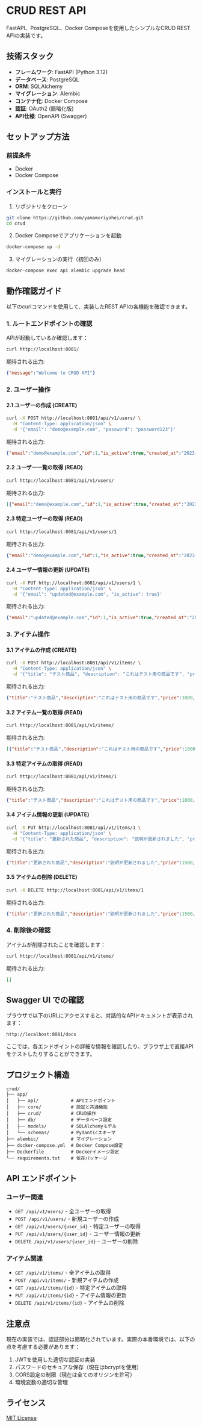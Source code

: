 # CRUD REST API

FastAPI、PostgreSQL、Docker Composeを使用したシンプルなCRUD REST APIの実装です。

## 技術スタック

- **フレームワーク**: FastAPI (Python 3.12)
- **データベース**: PostgreSQL
- **ORM**: SQLAlchemy
- **マイグレーション**: Alembic
- **コンテナ化**: Docker Compose
- **認証**: OAuth2 (簡略化版)
- **API仕様**: OpenAPI (Swagger)

## セットアップ方法

### 前提条件

- Docker
- Docker Compose

### インストールと実行

1. リポジトリをクローン
```bash
git clone https://github.com/yamamoriyohei/crud.git
cd crud
```

2. Docker Composeでアプリケーションを起動
```bash
docker-compose up -d
```

3. マイグレーションの実行（初回のみ）
```bash
docker-compose exec api alembic upgrade head
```

## 動作確認ガイド

以下のcurlコマンドを使用して、実装したREST APIの各機能を確認できます。

### 1. ルートエンドポイントの確認

APIが起動しているか確認します：

```bash
curl http://localhost:8081/
```

期待される出力:
```json
{"message":"Welcome to CRUD API"}
```

### 2. ユーザー操作

#### 2.1 ユーザーの作成 (CREATE)

```bash
curl -X POST http://localhost:8081/api/v1/users/ \
  -H "Content-Type: application/json" \
  -d '{"email": "demo@example.com", "password": "password123"}'
```

期待される出力:
```json
{"email":"demo@example.com","id":1,"is_active":true,"created_at":"2023-05-04T12:34:56.789012"}
```

#### 2.2 ユーザー一覧の取得 (READ)

```bash
curl http://localhost:8081/api/v1/users/
```

期待される出力:
```json
[{"email":"demo@example.com","id":1,"is_active":true,"created_at":"2023-05-04T12:34:56.789012"}]
```

#### 2.3 特定ユーザーの取得 (READ)

```bash
curl http://localhost:8081/api/v1/users/1
```

期待される出力:
```json
{"email":"demo@example.com","id":1,"is_active":true,"created_at":"2023-05-04T12:34:56.789012"}
```

#### 2.4 ユーザー情報の更新 (UPDATE)

```bash
curl -X PUT http://localhost:8081/api/v1/users/1 \
  -H "Content-Type: application/json" \
  -d '{"email": "updated@example.com", "is_active": true}'
```

期待される出力:
```json
{"email":"updated@example.com","id":1,"is_active":true,"created_at":"2023-05-04T12:34:56.789012"}
```

### 3. アイテム操作

#### 3.1 アイテムの作成 (CREATE)

```bash
curl -X POST http://localhost:8081/api/v1/items/ \
  -H "Content-Type: application/json" \
  -d '{"title": "テスト商品", "description": "これはテスト用の商品です", "price": 1000}'
```

期待される出力:
```json
{"title":"テスト商品","description":"これはテスト用の商品です","price":1000,"id":1,"owner_id":1,"created_at":"2023-05-04T12:34:56.789012"}
```

#### 3.2 アイテム一覧の取得 (READ)

```bash
curl http://localhost:8081/api/v1/items/
```

期待される出力:
```json
[{"title":"テスト商品","description":"これはテスト用の商品です","price":1000,"id":1,"owner_id":1,"created_at":"2023-05-04T12:34:56.789012"}]
```

#### 3.3 特定アイテムの取得 (READ)

```bash
curl http://localhost:8081/api/v1/items/1
```

期待される出力:
```json
{"title":"テスト商品","description":"これはテスト用の商品です","price":1000,"id":1,"owner_id":1,"created_at":"2023-05-04T12:34:56.789012"}
```

#### 3.4 アイテム情報の更新 (UPDATE)

```bash
curl -X PUT http://localhost:8081/api/v1/items/1 \
  -H "Content-Type: application/json" \
  -d '{"title": "更新された商品", "description": "説明が更新されました", "price": 1500}'
```

期待される出力:
```json
{"title":"更新された商品","description":"説明が更新されました","price":1500,"id":1,"owner_id":1,"created_at":"2023-05-04T12:34:56.789012"}
```

#### 3.5 アイテムの削除 (DELETE)

```bash
curl -X DELETE http://localhost:8081/api/v1/items/1
```

期待される出力:
```json
{"title":"更新された商品","description":"説明が更新されました","price":1500,"id":1,"owner_id":1,"created_at":"2023-05-04T12:34:56.789012"}
```

### 4. 削除後の確認

アイテムが削除されたことを確認します：

```bash
curl http://localhost:8081/api/v1/items/
```

期待される出力:
```json
[]
```

## Swagger UI での確認

ブラウザで以下のURLにアクセスすると、対話的なAPIドキュメントが表示されます：

```
http://localhost:8081/docs
```

ここでは、各エンドポイントの詳細な情報を確認したり、ブラウザ上で直接APIをテストしたりすることができます。

## プロジェクト構造

```
crud/
├── app/
│   ├── api/            # APIエンドポイント
│   ├── core/           # 設定と共通機能
│   ├── crud/           # CRUD操作
│   ├── db/             # データベース設定
│   ├── models/         # SQLAlchemyモデル
│   └── schemas/        # Pydanticスキーマ
├── alembic/            # マイグレーション
├── docker-compose.yml  # Docker Compose設定
├── Dockerfile          # Dockerイメージ設定
└── requirements.txt    # 依存パッケージ
```

## API エンドポイント

### ユーザー関連

- `GET /api/v1/users/` - 全ユーザーの取得
- `POST /api/v1/users/` - 新規ユーザーの作成
- `GET /api/v1/users/{user_id}` - 特定ユーザーの取得
- `PUT /api/v1/users/{user_id}` - ユーザー情報の更新
- `DELETE /api/v1/users/{user_id}` - ユーザーの削除

### アイテム関連

- `GET /api/v1/items/` - 全アイテムの取得
- `POST /api/v1/items/` - 新規アイテムの作成
- `GET /api/v1/items/{id}` - 特定アイテムの取得
- `PUT /api/v1/items/{id}` - アイテム情報の更新
- `DELETE /api/v1/items/{id}` - アイテムの削除

## 注意点

現在の実装では、認証部分は簡略化されています。実際の本番環境では、以下の点を考慮する必要があります：

1. JWTを使用した適切な認証の実装
2. パスワードのセキュアな保存（現在はbcryptを使用）
3. CORS設定の制限（現在は全てのオリジンを許可）
4. 環境変数の適切な管理

## ライセンス

[MIT License](LICENSE)
